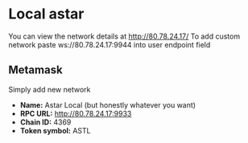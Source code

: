 # Local astar

You can view the network details at http://80.78.24.17/
To add custom network paste ws://80.78.24.17:9944 into user endpoint field

## Metamask

Simply add new network
* **Name:** Astar Local (but honestly whatever you want)
* **RPC URL:** http://80.78.24.17:9933
* **Chain ID:** 4369
* **Token symbol:** ASTL
